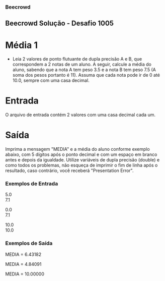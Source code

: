 ### Beecrowd

## Beecrowd Solução - Desafio 1005

# Média 1

- Leia 2 valores de ponto flutuante de dupla precisão A e B, que correspondem a 2 notas de um aluno. A seguir, calcule a média do aluno, sabendo que a nota A tem peso 3.5 e a nota B tem peso 7.5 (A soma dos pesos portanto é 11). Assuma que cada nota pode ir de 0 até 10.0, sempre com uma casa decimal.

# Entrada
O arquivo de entrada contém 2 valores com uma casa decimal cada um.

# Saída
Imprima a mensagem "MEDIA" e a média do aluno conforme exemplo abaixo, com 5 dígitos após o ponto decimal e com um espaço em branco antes e depois da igualdade. Utilize variáveis de dupla precisão (double) e como todos os problemas, não esqueça de imprimir o fim de linha após o resultado, caso contrário, você receberá "Presentation Error".

### Exemplos de Entrada   
      
5.0                         
7.1

0.0                         
7.1

10.0                        
10.0

### Exemplos de Saída

MEDIA = 6.43182

MEDIA = 4.84091

MEDIA = 10.00000